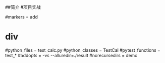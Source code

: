 ##简介
#项目实战

#markers = add
#           div

#python_files = test_calc.py
#python_classes = TestCal
#pytest_functions = test_*
#addopts = -vs --alluredir=./result
#norecursedirs = demo